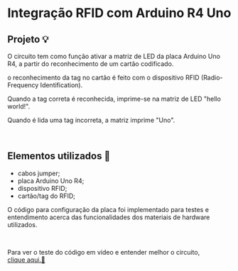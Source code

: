 # Integração RFID com Arduino R4 Uno

## Projeto 💡

<p>O circuito tem como função ativar a matriz de LED da placa Arduino Uno R4, a partir do reconhecimento de um cartão codificado. </p>

<p>o reconhecimento da tag no cartão é feito com o dispositivo RFID (Radio-Frequency Identification).</p>

<p>Quando a tag correta é reconhecida, imprime-se na matriz de LED "hello world!".</p>

<p>Quando é lida uma tag incorreta, a matriz imprime "Uno".</p>

</br>

## Elementos utilizados 🔌

- cabos jumper;
- placa Arduino Uno R4;
- dispositivo RFID;
- cartão/tag do RFID;

<p>O código para configuração da placa foi implementado para testes e entendimento acerca das funcionalidades dos materiais de hardware utilizados. </p>

</br>

<p>Para ver o teste do código em vídeo e entender melhor o circuito,</br> <a href="https://drive.google.com/file/d/1HkvH-LPytUMslPE25FCE_UFaahwBbmQN/view?usp=sharing">clique aqui.💾</a></br>
</p>
